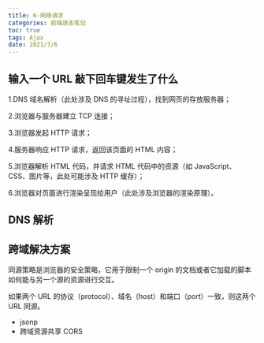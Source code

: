```yaml
---
title: 6-网络请求
categories: 前端进击笔记
toc: true
tags: Ajax
date: 2021/7/6
---
```


## 输入一个 URL 敲下回车键发生了什么

1.DNS 域名解析（此处涉及 DNS 的寻址过程），找到网页的存放服务器；

2.浏览器与服务器建立 TCP 连接；

3.浏览器发起 HTTP 请求；

4.服务器响应 HTTP 请求，返回该页面的 HTML 内容；

5.浏览器解析 HTML 代码，并请求 HTML 代码中的资源（如 JavaScript、CSS、图片等，此处可能涉及 HTTP 缓存）；

6.浏览器对页面进行渲染呈现给用户（此处涉及浏览器的渲染原理）。

<!-- more -->

## DNS 解析

## 跨域解决方案

同源策略是浏览器的安全策略，它用于限制一个 origin 的文档或者它加载的脚本如何能与另一个源的资源进行交互。

如果两个 URL 的协议（protocol）、域名（host）和端口（port）一致，则这两个 URL 同源。

- jsonp
- 跨域资源共享 CORS
